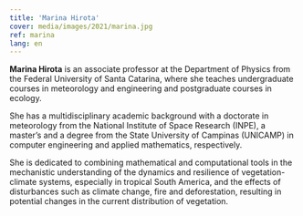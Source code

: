 ```yaml
---
title: 'Marina Hirota'
cover: media/images/2021/marina.jpg
ref: marina
lang: en
---
```


**Marina Hirota** is an associate professor at the Department of Physics from the Federal University of Santa Catarina, where she teaches undergraduate courses in meteorology and engineering and postgraduate courses in ecology.

She has a multidisciplinary academic background with a doctorate in meteorology from the National Institute of Space Research (INPE), a master’s and a degree from the State University of Campinas (UNICAMP) in computer engineering and applied mathematics, respectively.

She is dedicated to combining mathematical and computational tools in the mechanistic understanding of the dynamics and resilience of vegetation-climate systems, especially in tropical South America, and the effects of disturbances such as climate change, fire and deforestation, resulting in potential changes in the current distribution of vegetation.